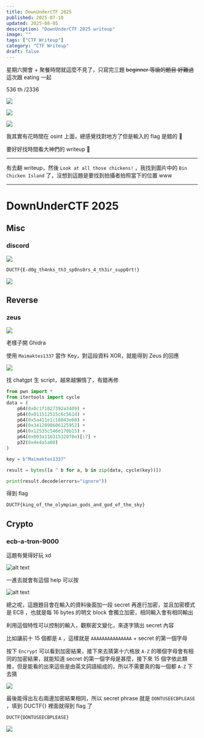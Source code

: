 ```yaml
---
title: DownUnderCTF 2025
published: 2025-07-18
updated: 2025-08-05
description: "DownUnderCTF 2025 writeup"
image: ""
tags: ["CTF Writeup"]
category: "CTF Writeup"
draft: false
---
```


星期六開會 + 聚餐時間就這麼不見了，只寫完三題 ~~beginner 等級的題目 好難過~~  
這次跟 eating 一起

536 th /2336

![](/assets/DUCTF2025/Pasted%20image%2020250720173209.png)

![](/assets/DUCTF2025/Pasted%20image%2020250720173229.png)

![](/assets/DUCTF2025/Pasted%20image%2020250720173252.png)

我其實有花時間在 osint 上面，總感覺找對地方了但是輸入的 flag 是錯的 🥲

要好好找時間看大神們的 writeup 🛐

---

有去翻 writeup，然後 `Look at all those chickens!` ，我找到圖片中的 `Bin Chicken Island` 了，沒想到這題是要找到拍攝者拍照當下的位置 www

---

# DownUnderCTF 2025

## Misc

### discord

![](/assets/DUCTF2025/Pasted%20image%2020250718173227.png)

```txt
DUCTF{E-d0g_th4nks_th3_sp0ns0rs_4_th3ir_supp0rt!}
```

![](/assets/DUCTF2025/Pasted%20image%2020250718173620.png)

## Reverse

### zeus

![](/assets/DUCTF2025/Pasted%20image%2020250718174404.png)

老樣子開 Ghidra

使用 `Maimaktes1337` 當作 Key，對這段資料 XOR，就能得到 Zeus 的回應

![](/assets/DUCTF2025/Pasted%20image%2020250718174425.png)

找 chatgpt 生 script，越來越懶惰了，有錯再修

```python
from pwn import *
from itertools import cycle
data = (
    p64(0x0c1f1027392a3409) +
    p64(0x011512515c6c561d) +
    p64(0x5a411e1c18043e08) +
    p64(0x3412090606125952) +
    p64(0x12535c546e170b15) +
    p64(0x003a110315320f0e)[:7] +
    p32(0x4e4a5a00)
)

key = b"Maimaktes1337"

result = bytes([a ^ b for a, b in zip(data, cycle(key))])

print(result.decode(errors="ignore"))
```

得到 flag

```txt
DUCTF{king_of_the_olympian_gods_and_god_of_the_sky}
```

## Crypto

### ecb-a-tron-9000

這題有覺得好玩 xd

![alt text](/assets/DUCTF2025/image-1.png)

一進去就會有這個 help 可以按

![alt text](/assets/DUCTF2025/image.png)

總之呢，這題題目會在輸入的資料後面加一段 secret 再進行加密，並且加密模式是 ECB ，也就是每 16 bytes 的明文 block 會獨立加密，相同輸入會有相同輸出

利用這個特性可以控制的輸入，觀察密文變化，來逐字猜出 secret 內容

比如讓前十 15 個都是 `A` ，這樣就是 `AAAAAAAAAAAAAAA` + secret 的第一個字母

按下 `Encrypt` 可以看到加密結果，接下來去猜第十六格放 `A-Z` 的哪個字母會有相同的加密結果，就能知道 secret 的第一個字母是甚麼，接下來 15 個字依此類推，但是能看的出來這些是由英文詞語組成的，所以不需要真的每一個都 `A-Z` 下去猜

![](/assets/DUCTF2025/Pasted%20image%2020250720171738.png)

最後能得出左右兩邊加密結果相同，所以 secret phrase 就是 `DONTUSEECBPLEASE` ，填到 DUCTF{} 裡面就得到 flag 了

```txt
DUCTF{DONTUSEECBPLEASE}
```

![](/assets/DUCTF2025/Pasted%20image%2020250720171825.png)

